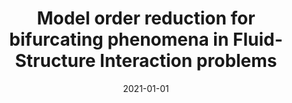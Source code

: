 ---
title: "Model order reduction for bifurcating phenomena in Fluid-Structure Interaction problems"
collection: publications
permalink: /publication/2021-01-01-Model-order-reduction-for-bifurcating-phenomena-in-Fluid-Structure-Interaction-problems
excerpt: 'arXiv:2110.06297'
date: 2021-01-01
item: 3
venue: 'arXiv:2110.06297'
authors: 'M. Khamlich, F. Pichi, G. Rozza'
pubsource: 'unpublished'
---